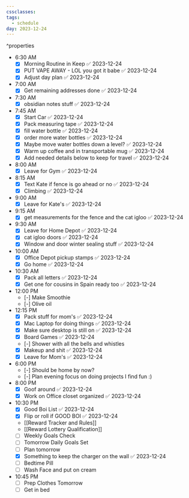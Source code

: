 ```yaml
---
cssclasses: 
tags:
  - schedule
day: 2023-12-24
---
```

^properties
- <span class="green">6:30 AM</span>
	- [x] Morning Routine in Keep ✅ 2023-12-24
	- [x] PUT VAPE AWAY - LOL you got it babe ✅ 2023-12-24
	- [x] Adjust day plan ✅ 2023-12-24
- <span class="green">7:00 AM</span>
	- [x] Get remaining addresses done ✅ 2023-12-24
- <span class="green">7:30 AM</span>
	- [x] obsidian notes stuff ✅ 2023-12-24
- <span class="green">7:45 AM</span>
	- [x] Start Car ✅ 2023-12-24
	- [x] Pack measuring tape ✅ 2023-12-24
	- [x] fill water bottle ✅ 2023-12-24
	- [x] order more water bottles ✅ 2023-12-24
	- [x] Maybe move water bottles down a level? ✅ 2023-12-24
	- [x] Warm up coffee and in transportable mug ✅ 2023-12-24
	- [x] Add needed details below to keep for travel ✅ 2023-12-24
- <span class="green">8:00 AM</span>
	- [x] Leave for Gym ✅ 2023-12-24
- <span class="green">8:15 AM</span>
	- [x] Text Kate if fence is go ahead or no ✅ 2023-12-24
	- [x] Climbing ✅ 2023-12-24
- <span class="green">9:00 AM</span>
	- [x] Leave for Kate's ✅ 2023-12-24
- <span class="green">9:15 AM</span>
	- [x] get measurements for the fence and the cat igloo ✅ 2023-12-24
- <span class="green">9:30 AM</span>
	- [x] Leave for Home Depot ✅ 2023-12-24
	- [x] cat igloo doors ✅ 2023-12-24
	- [x] Window and door winter sealing stuff ✅ 2023-12-24
- <span class="green">10:00 AM</span>
	- [x] Office Depot pickup stamps ✅ 2023-12-24
	- [x] Go home ✅ 2023-12-24
- <span class="green">10:30 AM</span>
	- [x] Pack all letters ✅ 2023-12-24
	- [x] Get one for cousins in Spain ready too ✅ 2023-12-24
- <span class="green">12:00 PM</span>
	- [-] Make Smoothie
	- [-] Olive oil
- <span class="green">12:15 PM</span>
	- [x] Pack stuff for mom's ✅ 2023-12-24
	- [x] Mac Laptop for doing things ✅ 2023-12-24
	- [x] Make sure desktop is still on ✅ 2023-12-24
	- [x] Board Games ✅ 2023-12-24
	- [-] Shower with all the bells and whistles
	- [x] Makeup and shit ✅ 2023-12-24
	- [x] Leave for Mom's ✅ 2023-12-24
- <span class="green">6:00 PM</span>
	- [-] Should be home by now?
	- [-] Plan evening focus on doing projects I find fun :)
- <span class="green">8:00 PM</span>
	- [x] Goof around ✅ 2023-12-24
	- [x] Work on Office closet organized ✅ 2023-12-24
- <span class="green">10:30 PM</span>
	- [x] Good Boi List ✅ 2023-12-24
	- [x] Flip or roll if GOOD BOI ✅ 2023-12-24
	- [[Reward Tracker and Rules]]
	- [[Reward Lottery Qualification]]
	- [ ] Weekly Goals Check
	- [ ] Tomorrow Daily Goals Set
	- [ ] Plan tomorrow
	- [x] Something to keep the charger on the wall ✅ 2023-12-24
	- [ ] Bedtime Pill
	- [ ] Wash Face and put on cream
- <span class="green">10:45 PM</span>
	- [ ] Prep Clothes Tomorrow
	- [ ] Get in bed